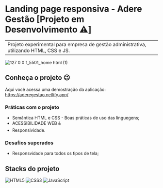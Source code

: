 # Landing page responsiva - Adere Gestão [Projeto em Desenvolvimento ⚠️]
<table>
<tr>
<td>
  Projeto experimental para empresa de gestão administrativa, utilizando HTML, CSS e JS. 
</td>
</tr>
</table>


![127 0 0 1_5501_home html (1)](https://user-images.githubusercontent.com/115038212/206935526-705a757c-2eb3-491f-9ee7-ad1ca25d7808.png)

## Conheça o projeto 😉
Aqui você acessa uma demostração da aplicação: https://aderegestao.netlify.app/


### Práticas com o projeto

- Semântica HTML e CSS - Boas práticas de uso das linguegens;
- ACESSIBILIDADE WEB ♿
- Responsividade.

### Desafios superados

- Responsvidade para todos os tipos de tela;

## Stacks do projeto


![HTML5](https://img.shields.io/badge/HTML5-E34F26?style=for-the-badge&logo=html5&logoColor=white)
![CSS3](https://img.shields.io/badge/CSS3-1572B6?style=for-the-badge&logo=css3&logoColor=white)
![JavaScript](https://img.shields.io/badge/JavaScript-F7DF1E?style=for-the-badge&logo=javascript&logoColor=black)
